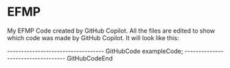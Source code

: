 # EFMP
My EFMP Code created by GitHub Copilot.
All the files are edited to show which code was made by GitHub Copilot. It will look like this:


----------------------------------- GitHubCode
exampleCode;
----------------------------------- GitHubCodeEnd
